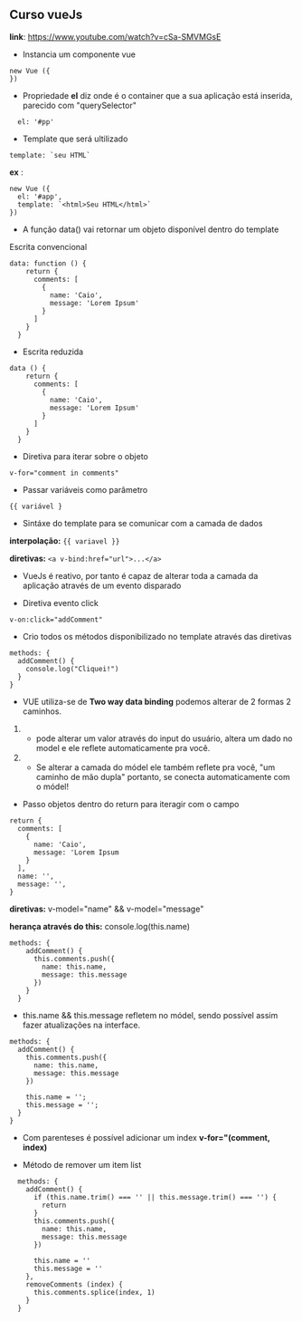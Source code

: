 ## Curso vueJs
__link__: https://www.youtube.com/watch?v=cSa-SMVMGsE

- Instancia um componente vue

```
new Vue ({
})
```
- Propriedade __el__ diz onde é o container que a sua aplicação está inserida, parecido com "querySelector"

```
  el: '#pp'
```

- Template que será ultilizado

```
template: `seu HTML`
```
__ex__ :

```
new Vue ({
  el: '#app',
  template: `<html>Seu HTML</html>`
})
```
- A função data() vai retornar um objeto disponível dentro do template

Escrita convencional
```
data: function () {
    return {
      comments: [
        {
          name: 'Caio',
          message: 'Lorem Ipsum'
        }
      ]
    }
  }
```
- Escrita reduzida
```
data () {
    return {
      comments: [
        {
          name: 'Caio',
          message: 'Lorem Ipsum'
        }
      ]
    }
  }
```
- Diretiva para iterar sobre o objeto

```v-for="comment in comments"```

- Passar variáveis como parâmetro

```{{ variável }```

- Sintáxe do template para se comunicar com a camada de dados

__interpolação:__ ```{{ variavel }}```

__diretivas:__ ```<a v-bind:href="url">...</a>```

- VueJs é reativo, por tanto é capaz de alterar toda a camada da aplicação através de um evento disparado

- Diretiva evento click
```
v-on:click="addComment"
```

- Crio todos os métodos disponibilizado no template através das diretivas
```
methods: {
  addComment() {
    console.log("Cliquei!")
  }
}
```
- VUE utiliza-se de __Two way data binding__ podemos alterar de 2 formas 2 caminhos.

1) - pode alterar um valor através do input do usuário, altera um dado no model e ele reflete automaticamente pra você.

2) - Se alterar a camada do módel ele também reflete pra você, "um caminho de mão dupla" portanto, se conecta automaticamente com o módel!

- Passo objetos dentro do return para iteragir com o campo
```
return {
  comments: [
    {
      name: 'Caio',
      message: 'Lorem Ipsum
    }
  ],
  name: '',
  message: '',
}
```

__diretivas:__ v-model="name" && v-model="message"

__herança através do this:__ console.log(this.name)

```
methods: {
    addComment() {
      this.comments.push({
        name: this.name,
        message: this.message
      })
    }
  }
```

- this.name && this.message refletem no módel, sendo possível assim fazer atualizações na interface.
```
methods: {
  addComment() {
    this.comments.push({
      name: this.name,
      message: this.message
    })

    this.name = '';
    this.message = '';
  }
}
```
- Com parenteses é possível adicionar um index __v-for="(comment, index)__

- Método de remover um item list
```
  methods: {
    addComment() {
      if (this.name.trim() === '' || this.message.trim() === '') {
        return
      }
      this.comments.push({
        name: this.name,
        message: this.message
      })

      this.name = ''
      this.message = ''
    },
    removeComments (index) {
      this.comments.splice(index, 1)
    }
  }
```

